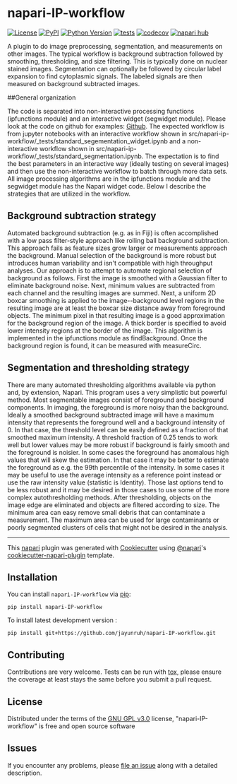 # napari-IP-workflow

[![License](https://img.shields.io/pypi/l/napari-IP-workflow.svg?color=green)](https://github.com/jayunruh/napari-IP-workflow/raw/main/LICENSE)
[![PyPI](https://img.shields.io/pypi/v/napari-IP-workflow.svg?color=green)](https://pypi.org/project/napari-IP-workflow)
[![Python Version](https://img.shields.io/pypi/pyversions/napari-IP-workflow.svg?color=green)](https://python.org)
[![tests](https://github.com/jayunruh/napari-IP-workflow/workflows/tests/badge.svg)](https://github.com/jayunruh/napari-IP-workflow/actions)
[![codecov](https://codecov.io/gh/jayunruh/napari-IP-workflow/branch/main/graph/badge.svg)](https://codecov.io/gh/jayunruh/napari-IP-workflow)
[![napari hub](https://img.shields.io/endpoint?url=https://api.napari-hub.org/shields/napari-IP-workflow)](https://napari-hub.org/plugins/napari-IP-workflow)

A plugin to do image preprocessing, segmentation, and measurements on other images.  The typical workflow is background subtraction followed by smoothing, thresholding, and size filtering.  This is typically done on nuclear stained images.  Segmentation can optionally be followed by circular label expansion to find cytoplasmic signals. The labeled signals are then measured on background subtracted images.

##General organization

The code is separated into non-interactive processing functions (ipfunctions module) and an interactive widget (segwidget module).  Please look at the code on github for examples: [Github](https://github.com/jayunruh/napari-ip-workflow). The expected workflow is from jupyter notebooks with an interactive workflow shown in src/napari-ip-workflow/_tests/standard_segementation_widget.ipynb and a non-interactive workflow shown in src/napari-ip-workflow/_tests/standard_segmentation.ipynb.  The expectation is to find the best parameters in an interactive way (ideally testing on several images) and then use the non-interactive workflow to batch through more data sets.  All image processing algorithms are in the ipfunctions module and the segwidget module has the Napari widget code.  Below I describe the strategies that are utilized in the workflow.

## Background subtraction strategy

Automated background subtraction (e.g. as in Fiji) is often accomplished with a low pass filter-style approach like rolling ball background subtraction.  This approach fails as feature sizes grow larger or measurements approach the background.  Manual selection of the background is more robust but introduces human variability and isn't compatible with high throughput analyses.  Our approach is to attempt to automate regional selection of background as follows.  First the image is smoothed with a Gaussian filter to eliminate background noise.  Next, minimum values are subtracted from each channel and the resulting images are summed.   Next, a uniform 2D boxcar smoothing is applied to the image--background level regions in the resulting image are at least the boxcar size distance away from foreground objects.  The minimum pixel in that resulting image is a good approximation for the background region of the image.  A thick border is specified to avoid lower intensity regions at the border of the image.  This algorithm is implemented in the ipfunctions module as findBackground.  Once the background region is found, it can be measured with measureCirc.

## Segmentation and thresholding strategy

There are many automated thresholding algorithms available via python and, by extension, Napari.  This program uses a very simplistic but powerful method.  Most segmentable images consist of foreground and background components.  In imaging, the foreground is more noisy than the background.  Ideally a smoothed background subtracted image will have a maximum intensity that represents the foreground well and a background intensity of 0.  In that case, the threshold level can be easily defined as a fraction of that smoothed maximum intensity.  A threshold fraction of 0.25 tends to work well but lower values may be more robust if background is fairly smooth and the foreground is noisier.  In some cases the foreground has anomalous high values that will skew the estimation.  In that case it may be better to estimate the foreground as e.g. the 99th percentile of the intensity.  In some cases it may be useful to use the average intensity as a reference point instead or use the raw intensity value (statistic is Identity).  Those last options tend to be less robust and it may be desired in those cases to use some of the more complex autothresholding methods.  After thresholding, objects on the image edge are eliminated and objects are filtered according to size.  The minimum area can easy remove small debris that can contaminate a measurement.  The maximum area can be used for large contaminants or poorly segmented clusters of cells that might not be desired in the analysis.

----------------------------------

This [napari] plugin was generated with [Cookiecutter] using [@napari]'s [cookiecutter-napari-plugin] template.

<!--
Don't miss the full getting started guide to set up your new package:
https://github.com/napari/cookiecutter-napari-plugin#getting-started

and review the napari docs for plugin developers:
https://napari.org/plugins/index.html
-->

## Installation

You can install `napari-IP-workflow` via [pip]:

    pip install napari-IP-workflow



To install latest development version :

    pip install git+https://github.com/jayunruh/napari-IP-workflow.git


## Contributing

Contributions are very welcome. Tests can be run with [tox], please ensure
the coverage at least stays the same before you submit a pull request.

## License

Distributed under the terms of the [GNU GPL v3.0] license,
"napari-IP-workflow" is free and open source software

## Issues

If you encounter any problems, please [file an issue] along with a detailed description.

[napari]: https://github.com/napari/napari
[Cookiecutter]: https://github.com/audreyr/cookiecutter
[@napari]: https://github.com/napari
[MIT]: http://opensource.org/licenses/MIT
[BSD-3]: http://opensource.org/licenses/BSD-3-Clause
[GNU GPL v3.0]: http://www.gnu.org/licenses/gpl-3.0.txt
[GNU LGPL v3.0]: http://www.gnu.org/licenses/lgpl-3.0.txt
[Apache Software License 2.0]: http://www.apache.org/licenses/LICENSE-2.0
[Mozilla Public License 2.0]: https://www.mozilla.org/media/MPL/2.0/index.txt
[cookiecutter-napari-plugin]: https://github.com/napari/cookiecutter-napari-plugin

[file an issue]: https://github.com/jayunruh/napari-IP-workflow/issues

[napari]: https://github.com/napari/napari
[tox]: https://tox.readthedocs.io/en/latest/
[pip]: https://pypi.org/project/pip/
[PyPI]: https://pypi.org/
